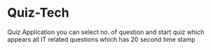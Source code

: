 # Quiz-Tech
Quiz Application you can select no. of question and start quiz which appears all IT related questions which has 20 second time stamp
